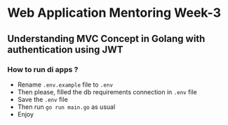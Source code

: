 # Web Application Mentoring Week-3

## Understanding MVC Concept in Golang with authentication using JWT

### How to run di apps ?

- Rename `.env.example` file to `.env`
- Then please, filled the db requirements connection in `.env` file
- Save the `.env` file
- Then run `go run main.go` as usual
- Enjoy


